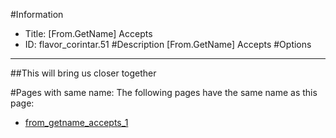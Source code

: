 #Information
 - Title: [From.GetName] Accepts
 - ID: flavor_corintar.51
#Description
[From.GetName] Accepts
#Options

___
##This will bring us closer together


#Pages with same name:
The following pages have the same name as this page:
 - [from_getname_accepts_1](from_getname_accepts_1.md)
